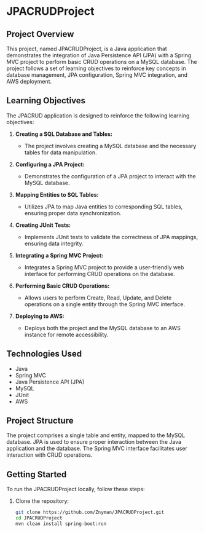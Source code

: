 # JPACRUDProject

## Project Overview

This project, named JPACRUDProject, is a Java application that demonstrates the integration of Java Persistence API (JPA) with a Spring MVC project to perform basic CRUD operations on a MySQL database. The project follows a set of learning objectives to reinforce key concepts in database management, JPA configuration, Spring MVC integration, and AWS deployment.

## Learning Objectives

The JPACRUD application is designed to reinforce the following learning objectives:

1. **Creating a SQL Database and Tables:**
   - The project involves creating a MySQL database and the necessary tables for data manipulation.

2. **Configuring a JPA Project:**
   - Demonstrates the configuration of a JPA project to interact with the MySQL database.

3. **Mapping Entities to SQL Tables:**
   - Utilizes JPA to map Java entities to corresponding SQL tables, ensuring proper data synchronization.

4. **Creating JUnit Tests:**
   - Implements JUnit tests to validate the correctness of JPA mappings, ensuring data integrity.

5. **Integrating a Spring MVC Project:**
   - Integrates a Spring MVC project to provide a user-friendly web interface for performing CRUD operations on the database.

6. **Performing Basic CRUD Operations:**
   - Allows users to perform Create, Read, Update, and Delete operations on a single entity through the Spring MVC interface.

7. **Deploying to AWS:**
   - Deploys both the project and the MySQL database to an AWS instance for remote accessibility.

## Technologies Used

- Java
- Spring MVC
- Java Persistence API (JPA)
- MySQL
- JUnit
- AWS

## Project Structure

The project comprises a single table and entity, mapped to the MySQL database. JPA is used to ensure proper interaction between the Java application and the database. The Spring MVC interface facilitates user interaction with CRUD operations.

## Getting Started

To run the JPACRUDProject locally, follow these steps:

1. Clone the repository:
   ```bash
   git clone https://github.com/Znyman/JPACRUDProject.git
   cd JPACRUDProject 
   mvn clean install spring-boot:run
